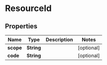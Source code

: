 

# ResourceId


## Properties

| Name | Type | Description | Notes |
|------------ | ------------- | ------------- | -------------|
|**scope** | **String** |  |  [optional] |
|**code** | **String** |  |  [optional] |



